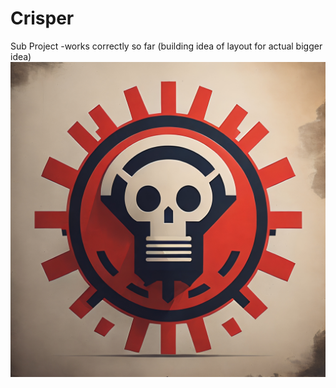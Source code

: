 # Crisper
Sub Project -works correctly so far (building idea of layout for actual bigger idea)
![CRISPER](https://raw.githubusercontent.com/indirectDirectEnumeration69/Crisper/main/CRISPER.png)
